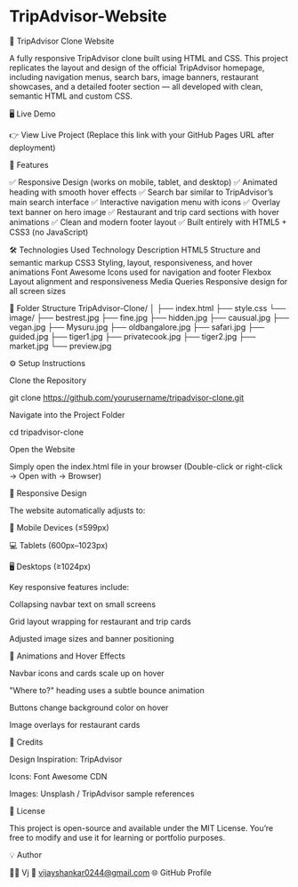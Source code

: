 # TripAdvisor-Website

🧭 TripAdvisor Clone Website

A fully responsive TripAdvisor clone built using HTML and CSS.
This project replicates the layout and design of the official TripAdvisor homepage, including navigation menus, search bars, image banners, restaurant showcases, and a detailed footer section — all developed with clean, semantic HTML and custom CSS.

🖥️ Live Demo

👉 View Live Project
 (Replace this link with your GitHub Pages URL after deployment)

🚀 Features

✅ Responsive Design (works on mobile, tablet, and desktop)
✅ Animated heading with smooth hover effects
✅ Search bar similar to TripAdvisor’s main search interface
✅ Interactive navigation menu with icons
✅ Overlay text banner on hero image
✅ Restaurant and trip card sections with hover animations
✅ Clean and modern footer layout
✅ Built entirely with HTML5 + CSS3 (no JavaScript)

🛠️ Technologies Used
Technology	Description
HTML5	Structure and semantic markup
CSS3	Styling, layout, responsiveness, and hover animations
Font Awesome	Icons used for navigation and footer
Flexbox	Layout alignment and responsiveness
Media Queries	Responsive design for all screen sizes

📂 Folder Structure
TripAdvisor-Clone/
│
├── index.html
├── style.css
└── image/
    ├── bestrest.jpg
    ├── fine.jpg
    ├── hidden.jpg
    ├── causual.jpg
    ├── vegan.jpg
    ├── Mysuru.jpg
    ├── oldbangalore.jpg
    ├── safari.jpg
    ├── guided.jpg
    ├── tiger1.jpg
    ├── privatecook.jpg
    ├── tiger2.jpg
    ├── market.jpg
    └── preview.jpg

⚙️ Setup Instructions

Clone the Repository

git clone https://github.com/yourusername/tripadvisor-clone.git


Navigate into the Project Folder

cd tripadvisor-clone


Open the Website

Simply open the index.html file in your browser
(Double-click or right-click → Open with → Browser)

🧩 Responsive Design

The website automatically adjusts to:

📱 Mobile Devices (≤599px)

💻 Tablets (600px–1023px)

🖥️ Desktops (≥1024px)

Key responsive features include:

Collapsing navbar text on small screens

Grid layout wrapping for restaurant and trip cards

Adjusted image sizes and banner positioning

🌈 Animations and Hover Effects

Navbar icons and cards scale up on hover

"Where to?" heading uses a subtle bounce animation

Buttons change background color on hover

Image overlays for restaurant cards

🧾 Credits

Design Inspiration: TripAdvisor

Icons: Font Awesome CDN

Images: Unsplash / TripAdvisor sample references

📜 License

This project is open-source and available under the MIT License.
You’re free to modify and use it for learning or portfolio purposes.

💡 Author

👨‍💻 Vj
📧 vijayshankar0244@gmail.com
🌐 GitHub Profile
